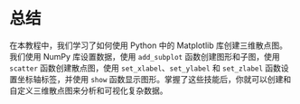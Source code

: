 # 总结

在本教程中，我们学习了如何使用 Python 中的 Matplotlib 库创建三维散点图。我们使用 NumPy 库设置数据，使用 `add_subplot` 函数创建图形和子图，使用 `scatter` 函数创建散点图，使用 `set_xlabel`、`set_ylabel` 和 `set_zlabel` 函数设置坐标轴标签，并使用 `show` 函数显示图形。掌握了这些技能后，你就可以创建和自定义三维散点图来分析和可视化复杂数据。
